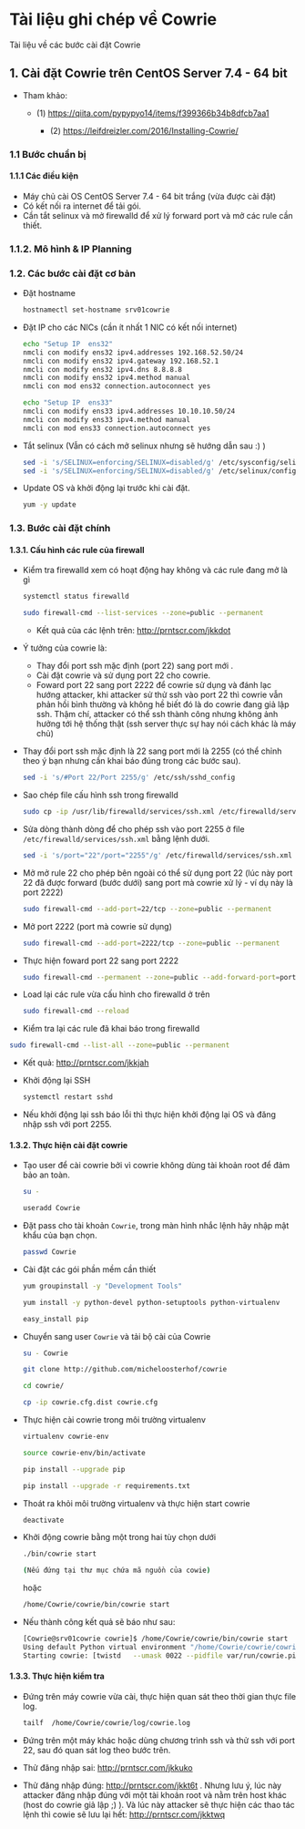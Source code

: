 # Tài liệu ghi chép về Cowrie

Tài liệu về các bước cài đặt Cowrie

## 1. Cài đặt Cowrie trên CentOS Server 7.4 - 64 bit

- Tham khảo: 

  - (1) https://qiita.com/pypypyo14/items/f399366b34b8dfcb7aa1
	
	- (2) https://leifdreizler.com/2016/Installing-Cowrie/

### 1.1 Bước chuẩn bị

#### 1.1.1 Các điều kiện
- Máy chủ cài OS CentOS Server 7.4 - 64 bit trắng (vừa được cài đặt)
- Có kết nối ra internet để tải gói.
- Cần tắt selinux và mở firewalld để xử lý forward port và mở các rule cần thiết.


### 1.1.2. Mô hình & IP Planning


### 1.2. Các bước cài đặt cơ bản


- Đặt hostname

	```sh
	hostnamectl set-hostname srv01cowrie
	```

- Đặt IP cho các NICs (cần ít nhất 1 NIC có kết nối internet)

	```sh
	echo "Setup IP  ens32"
	nmcli con modify ens32 ipv4.addresses 192.168.52.50/24
	nmcli con modify ens32 ipv4.gateway 192.168.52.1
	nmcli con modify ens32 ipv4.dns 8.8.8.8
	nmcli con modify ens32 ipv4.method manual
	nmcli con mod ens32 connection.autoconnect yes

	echo "Setup IP  ens33"
	nmcli con modify ens33 ipv4.addresses 10.10.10.50/24
	nmcli con modify ens33 ipv4.method manual
	nmcli con mod ens33 connection.autoconnect yes
	```

- Tắt selinux (Vẫn có cách mở selinux nhưng sẽ hướng dẫn sau :) )

	```sh
	sed -i 's/SELINUX=enforcing/SELINUX=disabled/g' /etc/sysconfig/selinux
	sed -i 's/SELINUX=enforcing/SELINUX=disabled/g' /etc/selinux/config
	```

- Update OS và khởi động lại trước khi cài đặt.

	```sh
	yum -y update
	```

### 1.3. Bước cài đặt chính

#### 1.3.1. Cấu hình các rule của firewall 

- Kiểm tra firewalld xem có hoạt động hay không và các rule đang mở là gì

	```sh
	systemctl status firewalld
	```	

	```sh
	sudo firewall-cmd --list-services --zone=public --permanent
	```
	
	- Kết quả của các lệnh trên: http://prntscr.com/jkkdot

- Ý tưởng của cowrie là: 
  - Thay đổi port ssh mặc định (port 22) sang port mới .
  - Cài đặt cowrie và sử dụng port 22 cho cowrie.
  - Foward port 22 sang port 2222 để cowrie sử dụng và đánh lạc hướng attacker, khi attacker sử thử ssh vào port 22 thì cowrie vẫn phản hồi bình thường và không hề biết đó là do cowrie đang giả lập ssh. Thậm chí, attacker có thể ssh thành công nhưng không ảnh hưởng tới hệ thống thật (ssh server thực sự hay nói cách khác là máy chủ)
	
- Thay đổi port ssh mặc định là 22 sang port mới là 2255 (có thể chỉnh theo ý bạn nhưng cần khai báo đúng trong các bước sau).

	```sh
	sed -i 's/#Port 22/Port 2255/g' /etc/ssh/sshd_config
	```
	
- Sao chép file cấu hình ssh trong firewalld

	```sh
	sudo cp -ip /usr/lib/firewalld/services/ssh.xml /etc/firewalld/services/ssh.xml
	```

- Sửa dòng <port protocol="tcp" port="22"/> thành dòng <port protocol="tcp" port="2255"/> để cho phép ssh vào port 2255 ở file `/etc/firewalld/services/ssh.xml` bằng lệnh dưới.

	```sh
	sed -i 's/port="22"/port="2255"/g' /etc/firewalld/services/ssh.xml
	```
	
- Mở mở rule 22 cho phép bên ngoài có thể sử dụng port 22 (lúc này port 22 đã được forward (bước dưới) sang port mà cowrie xử lý - ví dụ này là port 2222)

	```sh
	sudo firewall-cmd --add-port=22/tcp --zone=public --permanent
	```

- Mở port 2222 (port mà cowrie sử dụng)

	```sh
	sudo firewall-cmd --add-port=2222/tcp --zone=public --permanent
	```

- Thực hiện foward port 22 sang port 2222

	```sh
	sudo firewall-cmd --permanent --zone=public --add-forward-port=port=22:proto=tcp:toport=2222
	```

- Load lại các rule vừa cấu hình cho firewalld ở trên

	```sh
	sudo firewall-cmd --reload
	```

- Kiểm tra lại các rule đã khai báo trong firewalld

```sh
sudo firewall-cmd --list-all --zone=public --permanent
```

  - Kết quả: http://prntscr.com/jkkjah
	
	
- Khởi động lại SSH
	
	```sh
	systemctl restart sshd
	```

- Nếu khởi động lại ssh báo lỗi thì thực hiện khởi động lại OS và đăng nhập ssh với port 2255.
	
	
#### 1.3.2. Thực hiện cài đặt cowrie

- Tạo user để cài cowrie bởi vì cowrie không dùng tài khoản root để đảm bảo an toàn.

	```sh
	su -

	useradd Cowrie
	```

- Đặt pass cho tài khoản `Cowrie`, trong màn hình nhắc lệnh hãy nhập mật khẩu của bạn chọn.

	```sh
	passwd Cowrie
	```

- Cài đặt các gói phần mềm cần thiết

	```sh
	yum groupinstall -y "Development Tools"

	yum install -y python-devel python-setuptools python-virtualenv

	easy_install pip
	```

- Chuyển sang user `Cowrie` và tải bộ cài của Cowrie

	```sh
	su - Cowrie

	git clone http://github.com/micheloosterhof/cowrie

	cd cowrie/

	cp -ip cowrie.cfg.dist cowrie.cfg
	```


- Thực hiện cài cowrie trong môi trường virtualenv
	
	```sh
	virtualenv cowrie-env

	source cowrie-env/bin/activate

	pip install --upgrade pip

	pip install --upgrade -r requirements.txt
	```

- Thoát ra khỏi môi trường virtualenv và thực hiện start cowrie

	```sh
	deactivate
	```

- Khởi động cowrie bằng một trong hai tùy chọn dưới

	```sh
	./bin/cowrie start
	
	(Nếu đứng tại thư mục chứa mã nguồn của cowie)
	```
	
	hoặc
	
	```sh
	/home/Cowrie/cowrie/bin/cowrie start
	```
	
- Nếu thành công kết quả sẽ báo như sau: 

	```sh
	[Cowrie@srv01cowrie cowrie]$ /home/Cowrie/cowrie/bin/cowrie start
	Using default Python virtual environment "/home/Cowrie/cowrie/cowrie-env"
	Starting cowrie: [twistd   --umask 0022 --pidfile var/run/cowrie.pid --logger cowrie.python.logfile.logger cowrie ]...
	```


#### 1.3.3. Thực hiện kiểm tra

- Đứng trên máy cowrie vừa cài, thực hiện quan sát theo thời gian thực file log.


	```sh
	tailf  /home/Cowrie/cowrie/log/cowrie.log
	```

- Đứng trên một máy khác hoặc dùng chương trình ssh và thử ssh với port 22, sau đó quan sát log theo bước trên.

 - Thử đăng nhập sai: http://prntscr.com/jkkuko
 
 - Thử đăng nhập đúng: http://prntscr.com/jkkt6t . Nhưng lưu ý, lúc này attacker đăng nhập đúng với một tài khoản root và nằm trên host khác (host do cowrie giả lập ;) ). Và lúc này attacker sẽ thực hiện các thao tác lệnh thì cowie sẽ lưu lại hết: http://prntscr.com/jkktwq
 
 





























